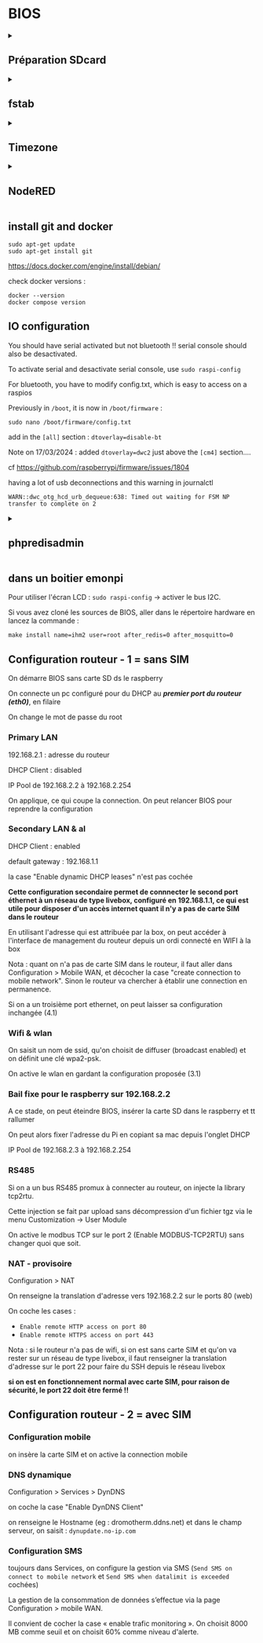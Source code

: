 # BIOS

<details id=1>
<summary><h2>Préparation SDcard</h2></summary>

Télécharger la dernière raspios (ne plus utiliser les versions 32 bits car les wheels tensorflow ne sont pas trop dispo sous 32 bits) :

https://www.raspberrypi.org/software/operating-systems/#raspberry-pi-os-64-bit

Prendre la lite version sans desktop

Les images les plus récentes sont compressées au format xz qui a un bien meilleur taux de compression que zip. Il faut installer les utilitaires.
```
sudo apt install xz-utils

xz -d -v 2022-04-04-raspios-bullseye-armhf-lite.img.xz
2022-04-04-raspios-bullseye-armhf-lite.img.xz (1/1)
  100 %     296,6 MiB / 1 924,0 MiB = 0,154    53 MiB/s       0:36
```

Graver sur SD avec [balena etcher download page](https://www.balena.io/etcher/)

**Avec les nouvelles images raspiOS, dès qu'on boote le PI, il faut avoir un écran et un clavier pour créer un utilisateur.**

Si on veut utiliser une distribution ubuntu : https://cdimage.ubuntu.com/releases/

### Activer le SSH

Uniquement si on utilise raspiOS, pas nécessaire sous Ubuntu :
```
cd /media/alexandrecuer/boot
touch ssh
```

### Repartionner avec gparted

C'est la solution la plus ergonomique pour organiser l'espace disque comme on le souhaite.
```
sudo gparted &
```
On redimensionne l'image qui contient le système et on utilise tout l'espace disque restant pour créer une nouvelle partition appelée datas en utilisant un système de fichier ext2

On boote le Pi

Pour vérifier que le partionnement s'est bien réalisé : `sudo parted -l`

</details>

<details id=2>
<summary><h2>fstab</h2></summary>

```
sudo mkdir /data
sudo chown $USER /data
```
on édite le fstab : `sudo nano /etc/fstab` pour qu'il ressemble à ceci :
```
proc            /proc           proc    defaults          0       0
PARTUUID=0a66e097-01  /boot/firmware  vfat    defaults          0       2
PARTUUID=0a66e097-02  /               ext4    defaults,noatime  0       1
PARTUUID=0a66e097-03  /data           ext2    defaults,noatime  0       2
# a swapfile is not a swap partition, no line here
#   use  dphys-swapfile swap[on|off]  for that
```
et on reboote :  `sudo reboot`
</details>

<details id=3>
<summary><h2>Timezone</h2></summary>

Si on est sous raspios : `sudo raspi-config`

Si on est sous Ubuntu, on commence par regarder la timezone :
```
timedatectl list-timezones | grep -i paris
Europe/Paris
ls -al /etc/localtime 
lrwxrwxrwx 1 root root 27 Apr 19 10:06 /etc/localtime -> /usr/share/zoneinfo/Etc/UTC
```
On met en place la nouvelle timezone :
```
sudo unlink /etc/localtime
sudo ln -s /usr/share/zoneinfo/Europe/Paris /etc/localtime
```
Pour vérifier que la nouvelle timezone est bien prise en compte :
```
timedatectl
```
</details>

<details id=4>
<summary><h2>NodeRED</h2></summary>

Why not ?

```
bash <(curl -sL https://raw.githubusercontent.com/node-red/linux-installers/master/deb/update-nodejs-and-nodered)
sudo systemctl enable nodered.service
```

</details>

## install git and docker

```
sudo apt-get update
sudo apt-get install git
```

https://docs.docker.com/engine/install/debian/

check docker versions :

```
docker --version
docker compose version
```

## IO configuration

You should have serial activated but not bluetooth !! serial console should also be desactivated.

To activate serial and desactivate serial console, use `sudo raspi-config`

For bluetooth, you have to modify config.txt, which is easy to access on a raspios

Previously in `/boot`, it is now in `/boot/firmware` :

```
sudo nano /boot/firmware/config.txt
```
add in the `[all]` section : `dtoverlay=disable-bt`

Note on 17/03/2024 : added `dtoverlay=dwc2` just above the `[cm4]` section....

cf https://github.com/raspberrypi/firmware/issues/1804

having a lot of usb deconnections and this warning in journalctl 
```
WARN::dwc_otg_hcd_urb_dequeue:638: Timed out waiting for FSM NP transfer to complete on 2
```

<details id=5>
<summary><h2>phpredisadmin</h2></summary>

if you want a quick access to the redis database, without using redis-cli, you can use phpredisadmin :

```
sudo docker run -d --name=emoncms -p 8081:80 -p 7883:1883 -p 3001:3001 alexjunk/emoncms:alpine3.19_emoncms11.4.11
```
then :
```
sudo docker run -d --network=container:emoncms -e REDIS_1_HOST=127.0.0.1 -e PORT=3001 erikdubbelboer/phpredisadmin
```
stop the phpredisadmin container when you dont need any more, as there is no security 

</details>

## dans un boitier emonpi

Pour utiliser l'écran LCD : `sudo raspi-config` -> activer le bus I2C. 

Si vous avez cloné les sources de BIOS, aller dans le répertoire hardware en lancez la commande :
```
make install name=ihm2 user=root after_redis=0 after_mosquitto=0
```

## Configuration routeur - 1 = sans SIM

On démarre BIOS sans carte SD ds le raspberry

On connecte un pc configuré pour du DHCP au ***premier port du routeur (eth0)***, en filaire

On change le mot de passe du root

### Primary LAN

192.168.2.1 : adresse du routeur

DHCP Client : disabled

IP Pool de 192.168.2.2 à 192.168.2.254

On applique, ce qui coupe la connection. On peut relancer BIOS pour reprendre la configuration 

### Secondary LAN & al

DHCP Client : enabled

default gateway : 192.168.1.1

la case "Enable dynamic DHCP leases" n'est pas cochée

**Cette configuration secondaire permet de connnecter le second port éthernet à un réseau de type livebox, configuré en 192.168.1.1, ce qui est utile pour disposer d'un accès internet quant il n'y a pas de carte SIM dans le routeur** 

En utilisant l'adresse qui est attribuée par la box, on peut accéder à l'interface de management du routeur depuis un ordi connecté en WIFI à la box

Nota : quant on n'a pas de carte SIM dans le routeur, il faut aller dans Configuration > Mobile WAN, et décocher la case "create connection to mobile network". Sinon le routeur va chercher à établir une connection en permanence.

Si on a un troisième port ethernet, on peut laisser sa configuration inchangée (4.1)

### Wifi & wlan

On saisit un nom de ssid, qu'on choisit de diffuser (broadcast enabled) et on définit une clé wpa2-psk.

On active le wlan en gardant la configuration proposée (3.1)

### Bail fixe pour le raspberry sur 192.168.2.2

A ce stade, on peut éteindre BIOS, insérer la carte SD dans le raspberry et tt rallumer

On peut alors fixer l'adresse du Pi en copiant sa mac depuis l'onglet DHCP

IP Pool de 192.168.2.3 à 192.168.2.254

### RS485

Si on a un bus RS485 promux à connecter au routeur, on injecte la library tcp2rtu.

Cette injection se fait par upload sans décompression d'un fichier tgz via le menu Customization -> User Module

On active le modbus TCP sur le port 2 (Enable MODBUS-TCP2RTU) sans changer quoi que soit.

### NAT - provisoire

Configuration > NAT

On renseigne la translation d'adresse vers 192.168.2.2 sur le ports 80 (web)

On coche les cases : 

- `Enable remote HTTP access on port 80` 
- `Enable remote HTTPS access on port 443`

Nota : si le routeur n'a pas de wifi, si on est sans carte SIM et qu'on va rester sur un réseau de type livebox, il faut renseigner la translation d'adresse sur le port 22 pour faire du SSH depuis le réseau livebox

**si on est en fonctionnement normal avec carte SIM, pour raison de sécurité, le port 22 doit être fermé !!**

## Configuration routeur - 2 = avec SIM

### Configuration mobile

on insère la carte SIM et on active la connection mobile

### DNS dynamique

Configuration > Services > DynDNS

on coche la case "Enable DynDNS Client"

on renseigne le Hostname (eg : dromotherm.ddns.net) et dans le champ serveur, on saisit : `dynupdate.no-ip.com`

### Configuration SMS

toujours dans Services, on configure la gestion via SMS (`Send SMS on connect to mobile network` et `Send SMS when datalimit is exceeded` cochées)

La gestion de la consommation de données s’effectue via la page Configuration > mobile WAN.

Il convient de cocher la case « enable trafic monitoring ». On choisit 8000 MB comme seuil et on choisit 60% comme niveau d'alerte.
